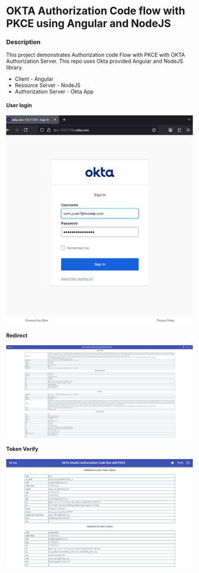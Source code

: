 # OKTA Authorization Code flow with PKCE using Angular and NodeJS

### Description

This project demonstrates Authorization code Flow with PKCE with OKTA Authorization Server. This repo uses Okta provided Angular and NodeJS library.
* Client - Angular
* Resource Server - NodeJS
* Authorization Server - Okta App 


#### User login

<p align="center"> <img  src="src/assets/okta_login.png?raw=true"> </p>

#### Redirect
<p align="center"> <img  src="src/assets/okta_redirect.png?raw=true"> </p>

#### Token Verify
<p align="center"> <img  src="src/assets/okta_verify.png?raw=true"> </p>